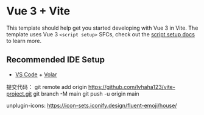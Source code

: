# Vue 3 + Vite

This template should help get you started developing with Vue 3 in Vite. The template uses Vue 3 `<script setup>` SFCs, check out the [script setup docs](https://v3.vuejs.org/api/sfc-script-setup.html#sfc-script-setup) to learn more.

## Recommended IDE Setup

- [VS Code](https://code.visualstudio.com/) + [Volar](https://marketplace.visualstudio.com/items?itemName=Vue.volar)


提交代码：
git remote add origin https://github.com/lvhaha123/vite-project.git
git branch -M main
git push -u origin main


unplugin-icons: https://icon-sets.iconify.design/fluent-emoji/house/